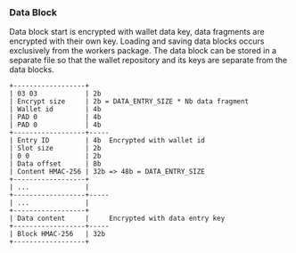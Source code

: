 ### Data Block

Data block start is encrypted with wallet data key, data fragments are
encrypted with their own key.  Loading and saving data blocks occurs exclusively
from the workers package.  The data block can be stored in a separate file so that
the wallet repository and its keys are separate from the data blocks.

```
+------------------+
| 03 03            | 2b
| Encrypt size     | 2b = DATA_ENTRY_SIZE * Nb data fragment
| Wallet id        | 4b
| PAD 0            | 4b
| PAD 0            | 4b
+------------------+-----
| Entry ID         | 4b  Encrypted with wallet id
| Slot size        | 2b
| 0 0              | 2b
| Data offset      | 8b
| Content HMAC-256 | 32b => 48b = DATA_ENTRY_SIZE
+------------------+
| ...              |
+------------------+-----
| ...              |
+------------------+
| Data content     |     Encrypted with data entry key
+------------------+-----
| Block HMAC-256   | 32b
+------------------+
```


